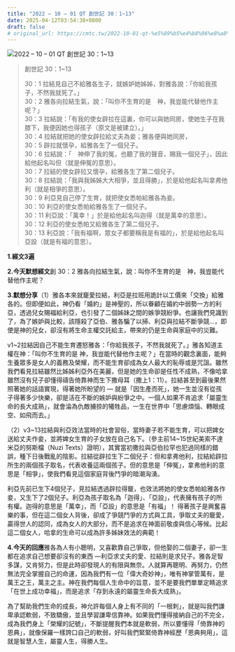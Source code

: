 ```yaml
---
title: "2022 – 10 – 01 QT 創世記 30：1~13"
date: 2025-04-12T03:54:38+0800
draft: false
# original_url: https://cmtc.tw/2022-10-01-qt-%e5%89%b5%e4%b8%96%e8%a8%98-30%ef%bc%9a113
---
```


![2022 – 10 – 01 QT 創世記 30：1~13](/images/qt.jpg  "2022 – 10 – 01 QT 創世記 30：1~13")

> 創世記 30：1~13
>
> 30：1 拉結見自己不給雅各生子，就嫉妒她姊姊，對雅各說：「你給我孩子，不然我就死了。」  
> 30：2 雅各向拉結生氣，說：「叫你不生育的是　神，我豈能代替他作主呢？」  
> 30：3 拉結說：「有我的使女辟拉在這裏，你可以與她同房，使她生子在我膝下，我便因她也得孩子（原文是被建立）。」  
> 30：4 拉結就把她的使女辟拉給丈夫為妾；雅各便與她同房，  
> 30：5 辟拉就懷孕，給雅各生了一個兒子。  
> 30：6 拉結說：「　神伸了我的冤，也聽了我的聲音，賜我一個兒子」，因此給他起名叫但（就是伸冤的意思）。  
> 30：7 拉結的使女辟拉又懷孕，給雅各生了第二個兒子。  
> 30：8 拉結說：「我與我姊姊大大相爭，並且得勝」，於是給他起名叫拿弗他利（就是相爭的意思）。  
> 30：9 利亞見自己停了生育，就把使女悉帕給雅各為妾。  
> 30：10 利亞的使女悉帕給雅各生了一個兒子。  
> 30：11 利亞說：「萬幸！」於是給他起名叫迦得（就是萬幸的意思）。  
> 30：12 利亞的使女悉帕又給雅各生了第二個兒子。  
> 30：13 利亞說：「我有福啊，眾女子都要稱我是有福的」，於是給他起名叫亞設（就是有福的意思）。

**1.經文3遍**

**2.今天默想經文**創 30：2 雅各向拉結生氣，說：叫你不生育的是　神，我豈能代替他作主呢？

**3.默想分享**（1）雅各本來就竉愛拉結，利亞是拉班用詭計以工價來「交換」給雅各的。但即便如此，神仍看「婚約」是神聖的，所以眷顧在婚約中弱勢一方的利亞，透過兒女賜福給利亞，也引發了二個姊妹之間的嫉爭競紛爭。也讓我們見識到了，為了嫉妒與比較，該隱殺了亞伯、雅各騙了以掃、利亞與拉結不斷爭競…，即使是神的兒女，卻沒有將生命主權交託給主，帶來的仍是生命與家庭中的災難。

v1~2拉結因自己不能生育遷怒雅各：「你給我孩子，不然我就死了。」雅各知道主權在神：「叫你不生育的是 神，我豈能代替他作主呢？」在當時的觀念裏面，能夠生養眾多是女人的義務及榮耀，而不能生育卻成為女人最大的恥辱或是咒詛。雖然我們看見拉結雖然比姊姊利亞外在美麗，但是她的生命卻是任性不成熟，不像哈拿雖然沒有兒子卻懂得禱告倚靠神而生下撒母耳（撒上1：11）。拉結甚至到最後果然照著她的話語實現，得著她所盼望的 — 就是「因生產而死」，她一生並沒有從孩子得著多少快樂，卻是活在不斷的嫉妒與紛爭之中。一個人如果不肯追求「屬靈生命的長大成熟」，就會淪為仇敵擄掠的犧牲品，一生在世界中「思慮煩惱、轉眼成空、如飛而去。」

（2）v3~13拉結與利亞效法當時的社會習俗，當時妻子若不能生育，可以把婢女送給丈夫作妾，並將婢女生育的子女放在自己名下。（參主前14~15世紀美索不達米亞的努斯檔（Nuzi Texts）證明），其實當初撒拉與亞伯拉罕也犯過同樣的錯誤，種下日後戰亂的陰影。拉結從辟拉生下二個兒子：但和拿弗他利，拉結給辟拉所生的兩個孩子取名，代表收養這兩個孩子。但的意思是「伸冤」，拿弗他利的意思是「相爭」，使我們看見這個家庭背後鬥爭的暗潮洶湧。

利亞先前已生下4個兒子，見拉結透過辟拉得竉，也效法將她的使女悉帕給雅各作妾，又生下了2個兒子。利亞為孩子取名為「迦得」、「亞設」，代表擁有孩子的所有權。迦得的意思是「萬幸」，而「亞設」的意思是「有福」！ 得著孩子是興奮喜樂的事，但在這二個女人背後，卻成了爭競鬥爭的方式與工具，爭取丈夫的竉愛，贏得世人的認同，成為女人的大部分，而不是追求在神面前敬虔與信心等候。比起這二個女人，哈拿的生命可以成為許多姊妹效法的典範！

**4.今天的回應**雅各為人有小聰明，又喜歡靠自己爭取，但他娶的二個妻子，卻一生都在追求自己想要卻沒有的東西 —利亞求丈夫的愛、拉結則是求兒子。雅各足智多謀，又肯努力，但是此時卻發現人的有限與無奈。人就算再聰明、再努力，仍然無法完全掌握自己的命運，因為我們有一位「偉大奇妙神」，唯有神掌管萬有，是萬王之王，萬主之主。神在我們每個人生命中的旨意，並不是要我們單單定睛追求「在世上成功幸福」，而是追求「存到永遠的屬靈生命長大成熟」。

為了幫助我們生命的成長，神允許每個人身上有不同的「一根刺」，就是叫我們謙卑承認軟弱，不致驕傲，並且學習謙卑信靠神。如果我們懂得接納自己的不完全，成為我們身上「榮耀的記號」，不斷提醒我們本就是軟弱，所以要懂得「倚靠神的恩典」，就像保羅一樣誇口自己的軟弱，好叫我們緊緊倚靠神經歷「恩典夠用」，這就是智慧人生，屬靈人生，得勝人生。